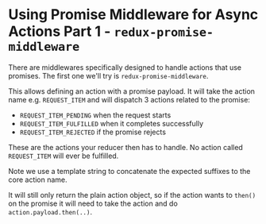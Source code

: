 # Using Promise Middleware for Async Actions Part 1 - `redux-promise-middleware`

There are middlewares specifically designed to handle actions that use promises. The first one we'll try is `redux-promise-middleware`.

This allows defining an action with a promise payload. It will take the action name e.g. `REQUEST_ITEM` and will dispatch 3 actions related to the promise:

* `REQUEST_ITEM_PENDING` when the request starts
* `REQUEST_ITEM_FULFILLED` when it completes successfully
* `REQUEST_ITEM_REJECTED` if the promise rejects

These are the actions your reducer then has to handle. No action called `REQUEST_ITEM` will ever be fulfilled.

Note we use a template string to concatenate the expected suffixes to the core action name.

It will still only return the plain action object, so if the action wants to `then()` on the promise it will need to take the action and do `action.payload.then(..)`.
